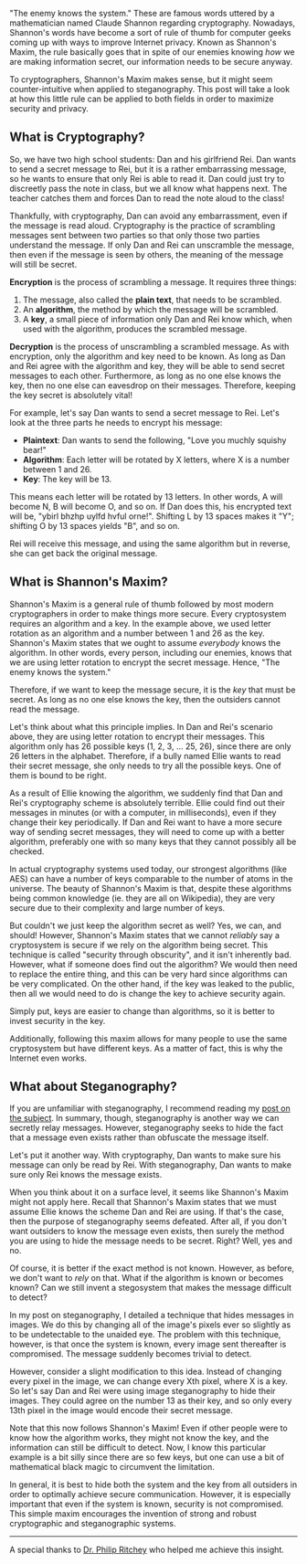 "The enemy knows the system." These are famous words uttered by a mathematician named Claude Shannon regarding cryptography. Nowadays, Shannon's words have become a sort of rule of thumb for computer geeks coming up with ways to improve Internet privacy. Known as Shannon's Maxim, the rule basically goes that in spite of our enemies knowing _how_ we are making information secret, our information needs to be secure anyway.

To cryptographers, Shannon's Maxim makes sense, but it might seem counter-intuitive when applied to steganography. This post will take a look at how this little rule can be applied to both fields in order to maximize security and privacy.

## What is Cryptography?

So, we have two high school students: Dan and his girlfriend Rei. Dan wants to send a secret message to Rei, but it is a rather embarrassing message, so he wants to ensure that only Rei is able to read it. Dan could just try to discreetly pass the note in class, but we all know what happens next. The teacher catches them and forces Dan to read the note aloud to the class!

Thankfully, with cryptography, Dan can avoid any embarrassment, even if the message is read aloud. Cryptography is the practice of scrambling messages sent between two parties so that only those two parties understand the message. If only Dan and Rei can unscramble the message, then even if the message is seen by others, the meaning of the message will still be secret.

**Encryption** is the process of scrambling a message. It requires three things:

1. The message, also called the **plain text**, that needs to be scrambled.
2. An **algorithm**, the method by which the message will be scrambled.
3. A **key**, a small piece of information only Dan and Rei know which, when used with the algorithm, produces the scrambled message.

**Decryption** is the process of unscrambling a scrambled message. As with encryption, only the algorithm and key need to be known. As long as Dan and Rei agree with the algorithm and key, they will be able to send secret messages to each other. Furthermore, as long as no one else knows the key, then no one else can eavesdrop on their messages. Therefore, keeping the key secret is absolutely vital!

For example, let's say Dan wants to send a secret message to Rei. Let's look at the three parts he needs to encrypt his message:

* **Plaintext**: Dan wants to send the following, "Love you muchly squishy bear!"
* **Algorithm**: Each letter will be rotated by X letters, where X is a number between 1 and 26.
* **Key**: The key will be 13.

This means each letter will be rotated by 13 letters. In other words, A will become N, B will become O, and so on. If Dan does this, his encrypted text will be, "ybirl bhzhp uylfd hvful orne!". Shifting L by 13 spaces makes it "Y"; shifting O by 13 spaces yields "B", and so on.

Rei will receive this message, and using the same algorithm but in reverse, she can get back the original message.

## What is Shannon's Maxim?

Shannon's Maxim is a general rule of thumb followed by most modern cryptographers in order to make things more secure. Every cryptosystem requires an algorithm and a key. In the example above, we used letter rotation as an algorithm and a number between 1 and 26 as the key. Shannon's Maxim states that we ought to assume _everybody_ knows the algorithm. In other words, every person, including our enemies, knows that we are using letter rotation to encrypt the secret message. Hence, "The enemy knows the system."

Therefore, if we want to keep the message secure, it is the _key_ that must be secret. As long as no one else knows the key, then the outsiders cannot read the message.

Let's think about what this principle implies. In Dan and Rei's scenario above, they are using letter rotation to encrypt their messages. This algorithm only has 26 possible keys (1, 2, 3, … 25, 26), since there are only 26 letters in the alphabet. Therefore, if a bully named Ellie wants to read their secret message, she only needs to try all the possible keys. One of them is bound to be right.

As a result of Ellie knowing the algorithm, we suddenly find that Dan and Rei's cryptography scheme is absolutely terrible. Ellie could find out their messages in minutes (or with a computer, in milliseconds), even if they change their key periodically. If Dan and Rei want to have a more secure way of sending secret messages, they will need to come up with a better algorithm, preferably one with so many keys that they cannot possibly all be checked.

In actual cryptography systems used today, our strongest algorithms (like AES) can have a number of keys comparable to the number of atoms in the universe. The beauty of Shannon's Maxim is that, despite these algorithms being common knowledge (ie. they are all on Wikipedia), they are very secure due to their complexity and large number of keys.

<side-text>

But couldn't we just keep the algorithm secret as well? Yes, we can, and should! However, Shannon's Maxim states that we cannot _reliably_ say a cryptosystem is secure if we rely on the algorithm being secret. This technique is called "security through obscurity", and it isn't inherently bad. However, what if someone does find out the algorithm? We would then need to replace the entire thing, and this can be very hard since algorithms can be very complicated. On the other hand, if the key was leaked to the public, then all we would need to do is change the key to achieve security again.

Simply put, keys are easier to change than algorithms, so it is better to invest security in the key.

Additionally, following this maxim allows for many people to use the same cryptosystem but have different keys. As a matter of fact, this is why the Internet even works.

</side-text>

## What about Steganography?

If you are unfamiliar with steganography, I recommend reading my [post on the subject](/posts/steganography). In summary, though, steganography is another way we can secretly relay messages. However, steganography seeks to hide the fact that a message even exists rather than obfuscate the message itself.

Let's put it another way. With cryptography, Dan wants to make sure his message can only be read by Rei. With steganography, Dan wants to make sure only Rei knows the message exists.

When you think about it on a surface level, it seems like Shannon's Maxim might not apply here. Recall that Shannon's Maxim states that we must assume Ellie knows the scheme Dan and Rei are using. If that's the case, then the purpose of steganography seems defeated. After all, if you don't want outsiders to know the message even exists, then surely the method you are using to hide the message needs to be secret. Right? Well, yes and no.

Of course, it is better if the exact method is not known. However, as before, we don't want to _rely_ on that. What if the algorithm is known or becomes known? Can we still invent a stegosystem that makes the message difficult to detect?

In my post on steganography, I detailed a technique that hides messages in images. We do this by changing all of the image's pixels ever so slightly as to be undetectable to the unaided eye. The problem with this technique, however, is that once the system is known, every image sent thereafter is compromised. The message suddenly becomes trivial to detect.

However, consider a slight modification to this idea. Instead of changing every pixel in the image, we can change every Xth pixel, where X is a key. So let's say Dan and Rei were using image steganography to hide their images. They could agree on the number 13 as their key, and so only every 13th pixel in the image would encode their secret message.

<horizontal-flex>
<article-image src="/assets/posts/shannons-maxim-and-steganography/stego01.png" alt="An array of pixels, where each pixel is marked with a red dot." caption="An example where we change every single pixel in the image. This is not secure since there is no concept of keys involved." size="md" style="flex: 1;">
</article-image>
<article-image src="/assets/posts/shannons-maxim-and-steganography/stego02.png" alt="An array of pixels, where every third pixel is marked with a red dot." caption="An example with 3 as the key. Now only every third pixel is altered. Even if others knew of the algorithm, they would need to guess the correct key." size="md" style="flex: 1;">
</article-image>
</horizontal-flex>

Note that this now follows Shannon's Maxim! Even if other people were to know how the algorithm works, they might not know the key, and the information can still be difficult to detect. Now, I know this particular example is a bit silly since there are so few keys, but one can use a bit of mathematical black magic to circumvent the limitation.

In general, it is best to hide both the system and the key from all outsiders in order to optimally achieve secure communication. However, it is especially important that even if the system is known, security is not compromised. This simple maxim encourages the invention of strong and robust cryptographic and steganographic systems.

-----------

A special thanks to [Dr. Philip Ritchey](http://faculty.cse.tamu.edu/ritchey/) who helped me achieve this insight.
